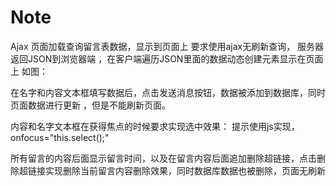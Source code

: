 # Note
Ajax
页面加载查询留言表数据，显示到页面上 要求使用ajax无刷新查询， 服务器返回JSON到浏览器端 ，在客户端遍历JSON里面的数据动态创建元素显示在页面上
如图：


在名字和内容文本框填写数据后，点击发送消息按钮，数据被添加到数据库，同时页面数据进行更新 ，但是不能刷新页面。


内容和名字文本框在获得焦点的时候要求实现选中效果：
提示使用js实现，onfocus="this.select();"

所有留言的内容后面显示留言时间，以及在留言内容后面追加删除超链接，点击删除超链接实现删除当前留言内容删除效果，同时数据库数据也被删除，页面无刷新
